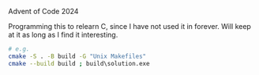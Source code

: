 Advent of Code 2024

Programming this to relearn C, since I have not used it in forever. Will keep at it as long as I find it interesting.

```sh
# e.g.
cmake -S . -B build -G "Unix Makefiles"
cmake --build build ; build\solution.exe
```
